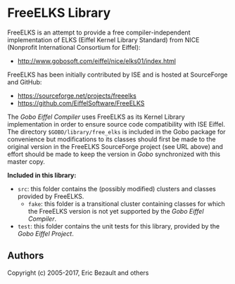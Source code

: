 # FreeELKS Library

FreeELKS is an attempt to provide a free compiler-independent implementation
of ELKS (Eiffel Kernel Library Standard) from NICE (Nonprofit International
Consortium for Eiffel):

* <http://www.gobosoft.com/eiffel/nice/elks01/index.html>

FreeELKS has been initially contributed by ISE and is hosted at SourceForge
and GitHub:

* <https://sourceforge.net/projects/freeelks>
* <https://github.com/EiffelSoftware/FreeELKS>

The *Gobo Eiffel Compiler* uses FreeELKS as its Kernel Library implementation
in order to ensure source code compatibility with ISE Eiffel. The directory
`$GOBO/library/free_elks` is included in the Gobo package for convenience
but modifications to its classes should first be made to the original
version in the FreeELKS SourceForge project (see URL above) and effort
should be made to keep the version in *Gobo* synchronized with this master
copy.

**Included in this library:**

* `src`: this folder contains the (possibly modified) clusters and classes
  provided by FreeELKS.
  * `fake`: this folder is a transitional cluster containing classes for 
    which the FreeELKS version is not yet supported by the 
    *Gobo Eiffel Compiler*.
* `test`: this folder contains the unit tests for this library, provided
  by the *Gobo Eiffel Project*.

## Authors 

Copyright (c) 2005-2017, Eric Bezault and others
